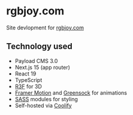 # rgbjoy.com

Site devlopment for [rgbjoy.com](https://rgbjoy.com)

## Technology used

- Payload CMS 3.0
- Next.js 15 (app router)
- React 19
- TypeScript
- [R3F](https://docs.pmnd.rs/react-three-fiber/getting-started/introduction) for 3D
- [Framer Motion](https://www.framer.com/motion/) and [Greensock](https://greensock.com/) for animations
- [SASS](https://sass-lang.com/) modules for styling
- Self-hosted via [Coolify](https://coolify.io/)
